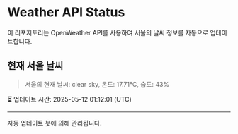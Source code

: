 
# Weather API Status

이 리포지토리는 OpenWeather API를 사용하여 서울의 날씨 정보를 자동으로 업데이트합니다.

## 현재 서울 날씨
> 서울의 현재 날씨: clear sky, 온도: 17.71°C, 습도: 43%

⏳ 업데이트 시간: 2025-05-12 01:12:01 (UTC)

---
자동 업데이트 봇에 의해 관리됩니다.
